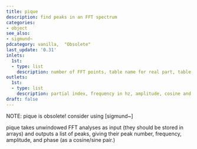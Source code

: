 ```yaml
---
title: pique
description: find peaks in an FFT spectrum
categories:
- object
see_also:
- sigmund~
pdcategory: vanilla,  "Obsolete"
last_update: '0.31'
inlets:
  1st:
  - type: list
    description: number of FFT points, table name for real part, table name forimaginary part and maximum number of peaks to report.
outlets:
  1st:
  - type: list
    description: partial index, frequency in hz, amplitude, cosine and sine components.
draft: false
---
```

NOTE: pique is obsolete! consider using [sigmund~]

pique takes unwindowed FFT analyses as input (they should be stored in arrays) and outputs a list of peaks, giving their peak number, frequency, amplitude, and phase (as a cosine/sine pair.)
